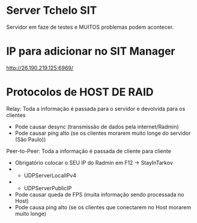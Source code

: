 # Server Tchelo SIT
Servidor em faze de testes e MUITOS problemas podem acontecer.

# IP para adicionar no SIT Manager
http://26.190.219.125:6969/

# Protocolos de HOST DE RAID
Relay: Toda a informação é passada para o servidor e devolvida para os clientes
- Pode causar desync (transmissão de dados pela internet/Radmin)
- Pode causar ping alto (se os clientes morarem muito longe do servidor (São Paulo))

Peer-to-Peer: Toda a informação é passada de cliente para cliente
- Obrigatório colocar o SEU IP do Radmin em F12 -> StayInTarkov
- - UDPServerLocalIPv4
- - UDPServerPublicIP
- Pode causar queda de FPS (muita informação sendo processada no Host)
- Pode causa ping alto (se os clientes que conectarem no Host morarem muito longe)
